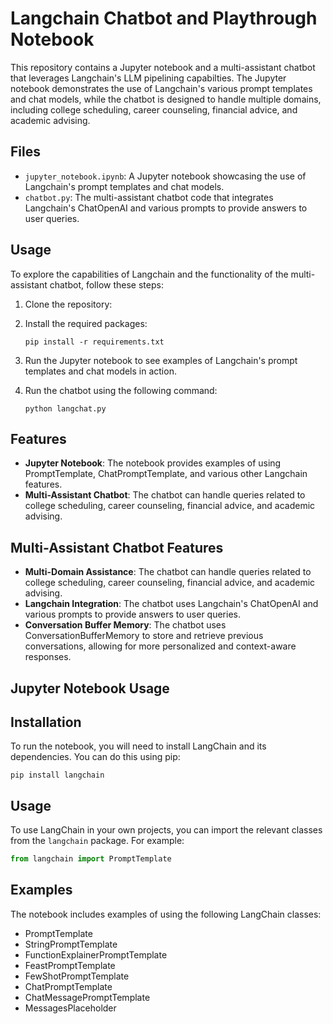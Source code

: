 # Langchain Chatbot and Playthrough Notebook

This repository contains a Jupyter notebook and a multi-assistant chatbot that leverages Langchain's LLM pipelining capabilties. The Jupyter notebook demonstrates the use of Langchain's various prompt templates and chat models, while the chatbot is designed to handle multiple domains, including college scheduling, career counseling, financial advice, and academic advising.

## Files

- `jupyter_notebook.ipynb`: A Jupyter notebook showcasing the use of Langchain's prompt templates and chat models.
- `chatbot.py`: The multi-assistant chatbot code that integrates Langchain's ChatOpenAI and various prompts to provide answers to user queries.

## Usage

To explore the capabilities of Langchain and the functionality of the multi-assistant chatbot, follow these steps:

1. Clone the repository:
  

2. Install the required packages:
   ```
   pip install -r requirements.txt
   ```

3. Run the Jupyter notebook to see examples of Langchain's prompt templates and chat models in action.

4. Run the chatbot using the following command:
   ```
   python langchat.py
   ```

## Features

- **Jupyter Notebook**: The notebook provides examples of using PromptTemplate, ChatPromptTemplate, and various other Langchain features.
- **Multi-Assistant Chatbot**: The chatbot can handle queries related to college scheduling, career counseling, financial advice, and academic advising.


## Multi-Assistant Chatbot Features

- **Multi-Domain Assistance**: The chatbot can handle queries related to college scheduling, career counseling, financial advice, and academic advising.
- **Langchain Integration**: The chatbot uses Langchain's ChatOpenAI and various prompts to provide answers to user queries.
- **Conversation Buffer Memory**: The chatbot uses ConversationBufferMemory to store and retrieve previous conversations, allowing for more personalized and context-aware responses.


## Jupyter Notebook Usage

## Installation

To run the notebook, you will need to install LangChain and its dependencies. You can do this using pip:

```
pip install langchain
```

## Usage

To use LangChain in your own projects, you can import the relevant classes from the `langchain` package. For example:

```python
from langchain import PromptTemplate
```

## Examples

The notebook includes examples of using the following LangChain classes:

- PromptTemplate
- StringPromptTemplate
- FunctionExplainerPromptTemplate
- FeastPromptTemplate
- FewShotPromptTemplate
- ChatPromptTemplate
- ChatMessagePromptTemplate
- MessagesPlaceholder

